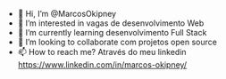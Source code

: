 - 👋 Hi, I’m @MarcosOkipney
- 👀 I’m interested in vagas de desenvolvimento Web
- 🌱 I’m currently learning  desenvolvimento Full Stack
- 💞️ I’m looking to collaborate  com projetos open source
- 📫 How to reach me? Através do meu linkedin https://www.linkedin.com/in/marcos-okipney/

<!---
MarcosOkipney/MarcosOkipney is a ✨ special ✨ repository because its `README.md` (this file) appears on your GitHub profile.
You can click the Preview link to take a look at your changes.
--->
